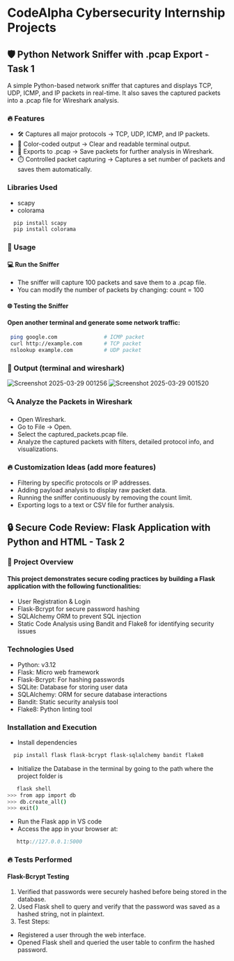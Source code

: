 # CodeAlpha Cybersecurity Internship Projects
## 🛡️ Python Network Sniffer with .pcap Export - Task 1
A simple Python-based network sniffer that captures and displays TCP, UDP, ICMP, and IP packets in real-time. It also saves the captured packets into a .pcap file for Wireshark analysis.
### 🔥 Features
- 🛠️ Captures all major protocols → TCP, UDP, ICMP, and IP packets.
- 🎨 Color-coded output → Clear and readable terminal output.
- 📄 Exports to .pcap → Save packets for further analysis in Wireshark.
- ⏱️ Controlled packet capturing → Captures a set number of packets and saves them automatically.
### Libraries Used
- scapy
- colorama
```bash
  pip install scapy
  pip install colorama
```
### 🚀 Usage
#### 💻 Run the Sniffer
- The sniffer will capture 100 packets and save them to a .pcap file.
- You can modify the number of packets by changing: count = 100
#### 🌐 Testing the Sniffer
#### Open another terminal and generate some network traffic:
```bash
 ping google.com               # ICMP packet  
 curl http://example.com       # TCP packet  
 nslookup example.com          # UDP packet
```
### 📄 Output (terminal and wireshark)
![Screenshot 2025-03-29 001256](https://github.com/user-attachments/assets/2a2f563b-85aa-47d8-8fee-dca6d12f9acd)
![Screenshot 2025-03-29 001520](https://github.com/user-attachments/assets/88377afd-a624-4bab-afd0-5f07d7d29ee0)
### 🔍 Analyze the Packets in Wireshark
- Open Wireshark.
- Go to File → Open.
- Select the captured_packets.pcap file.
- Analyze the captured packets with filters, detailed protocol info, and visualizations.
### 🔥 Customization Ideas (add more features)
- Filtering by specific protocols or IP addresses.
- Adding payload analysis to display raw packet data.
- Running the sniffer continuously by removing the count limit.
- Exporting logs to a text or CSV file for further analysis.

## 🔒 Secure Code Review: Flask Application with Python and HTML - Task 2
### 🚀 Project Overview
#### This project demonstrates secure coding practices by building a Flask application with the following functionalities:
- User Registration & Login
- Flask-Bcrypt for secure password hashing
- SQLAlchemy ORM to prevent SQL injection
- Static Code Analysis using Bandit and Flake8 for identifying security issues
### Technologies Used
- Python: v3.12
- Flask: Micro web framework
- Flask-Bcrypt: For hashing passwords
- SQLite: Database for storing user data
- SQLAlchemy: ORM for secure database interactions
- Bandit: Static security analysis tool
- Flake8: Python linting tool
### Installation and Execution
- Install dependencies
```bash
  pip install flask flask-bcrypt flask-sqlalchemy bandit flake8
```
- Initialize the Database in the terminal by going to the path where the project folder is
```bash
   flask shell  
>>> from app import db  
>>> db.create_all()  
>>> exit()  
```
- Run the Flask app in VS code
- Access the app in your browser at:
```cpp
   http://127.0.0.1:5000
```
### 🔥 Tests Performed
#### Flask-Bcrypt Testing
1. Verified that passwords were securely hashed before being stored in the database.
2. Used Flask shell to query and verify that the password was saved as a hashed string, not in plaintext.
3. Test Steps:
- Registered a user through the web interface.
- Opened Flask shell and queried the user table to confirm the hashed password.





